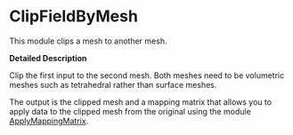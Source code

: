 # ClipFieldByMesh

This module clips a mesh to another mesh.

**Detailed Description**

Clip the first input to the second mesh. Both meshes need to be volumetric meshes such as tetrahedral rather than surface meshes.

The output is the clipped mesh and a mapping matrix that allows you to apply data to the clipped mesh from the original using the module [ApplyMappingMatrix](../ChangeFieldData/ApplyMappingMatrix.md).
